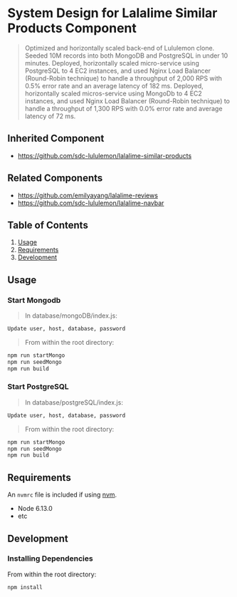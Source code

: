 # System Design for Lalalime Similar Products Component

> Optimized and horizontally scaled back-end of Lululemon clone. Seeded 10M records into both MongoDB and PostgreSQL in under 10 minutes. Deployed, horizontally scaled micro-service using PostgreSQL to 4 EC2 instances, and used Nginx Load Balancer (Round-Robin technique) to handle a throughput of 2,000 RPS with 0.5% error rate and an average latency of 182 ms. Deployed, horizontally scaled micros-service using MongoDb to 4 EC2 instances, and used Nginx Load Balancer (Round-Robin technique) to handle a throughput of 1,300 RPS with 0.0% error rate and average latency of 72 ms. 

## Inherited Component
  - https://github.com/sdc-lululemon/lalalime-similar-products

## Related Components

  - https://github.com/emilyayang/lalalime-reviews
  - https://github.com/sdc-lululemon/lalalime-navbar

## Table of Contents

1. [Usage](#Usage)
1. [Requirements](#requirements)
1. [Development](#development)

## Usage

### Start Mongodb
> In database/mongoDB/index.js:
```sh
Update user, host, database, password
```

> From within the root directory:
```sh
npm run startMongo
npm run seedMongo
npm run build
```

### Start PostgreSQL
> In database/postgreSQL/index.js:
```sh
Update user, host, database, password
```

> From within the root directory:
```sh
npm run startMongo
npm run seedMongo
npm run build
```

## Requirements

An `nvmrc` file is included if using [nvm](https://github.com/creationix/nvm).

- Node 6.13.0
- etc

## Development

### Installing Dependencies

From within the root directory:

```sh
npm install
```


